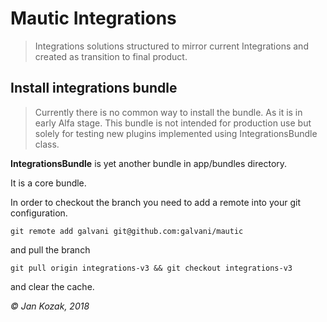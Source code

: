# Mautic Integrations

> Integrations solutions structured to mirror current Integrations and created as transition to final product.

## Install integrations bundle

> Currently there is no common way to install the bundle. As it is in early Alfa stage. This bundle is not intended
for production use but solely for testing new plugins implemented using IntegrationsBundle class.

**IntegrationsBundle** is yet another bundle in app/bundles directory.

It is a core bundle.

In order to checkout the branch you need to add a remote into your git configuration.

```git remote add galvani git@github.com:galvani/mautic```

and pull the branch

```git pull origin integrations-v3 && git checkout integrations-v3```

and clear the cache.

_&copy; Jan Kozak, 2018_